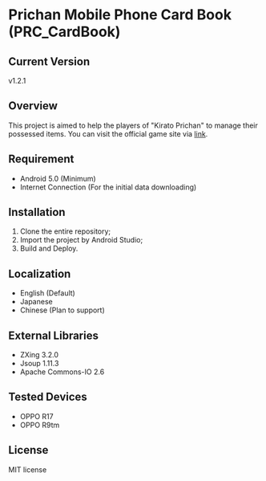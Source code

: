 Prichan Mobile Phone Card Book (PRC_CardBook)
=======

## Current Version
v1.2.1

## Overview
This project is aimed to help the players of "Kirato Prichan" to manage their possessed items. You can visit the official game site via [link][prichan_web].

[prichan_web]: https://prichan.jp/

## Requirement
* Android 5.0 (Minimum)
* Internet Connection (For the initial data downloading)

## Installation
1. Clone the entire repository;
2. Import the project by Android Studio;
3. Build and Deploy.

## Localization
* English (Default)
* Japanese
* Chinese (Plan to support)

## External Libraries
* ZXing 3.2.0
* Jsoup 1.11.3
* Apache Commons-IO 2.6

## Tested Devices
* OPPO R17
* OPPO R9tm

## License
MIT license
